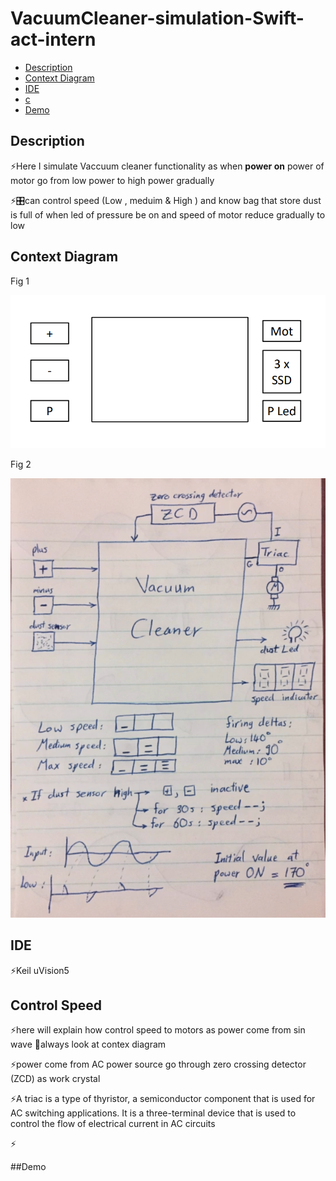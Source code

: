 # VacuumCleaner-simulation-Swift-act-intern
- [Description](#Description)
- [Context Diagram](#Context-Diagram)
- [IDE](#IDE)
- [c](#Control-Speed)
- [Demo](#Demo)

## Description
<p>⚡Here I simulate Vaccuum cleaner functionality as when <strong>power on</strong> power of motor go from low power to high power gradually </p>
<p>⚡🎛can control speed (Low  , meduim & High ) and know bag that store dust is full of when led of pressure be on and speed of motor reduce gradually to low </p>

## Context Diagram
<p align="center" >
  <p> Fig 1</p>
  <img src="https://github.com/HESHAM47GAMAL/VacuumCleaner-simulation-Swift-act-intern/blob/main/img/Context%20Diagram.png">
  <p> Fig 2</p>
  <img src="https://github.com/HESHAM47GAMAL/VacuumCleaner-simulation-Swift-act-intern/blob/main/img/flow.png" />
  </p>
  
 ## IDE 
 <p> ⚡Keil uVision5 </p>
 
 ## Control Speed
 <p> ⚡here will explain how control speed to motors as power come from sin wave 👀always look at contex diagram <p/>
 <p> ⚡power come from AC power source go through zero crossing detector (ZCD) as work crystal </p>
 <p> ⚡A triac is a type of thyristor, a semiconductor component that is used for AC switching applications. It is a three-terminal device that is used to control the flow of electrical current in AC circuits</p>
 <p> ⚡</p>
 
 
 
 ##Demo 
 <p>  </p>


